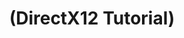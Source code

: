 ---
layout: default
title: "(DirectX12 Tutorial)"
parent: "(Graphics 😎)"
has_children: true
nav_order: 2
---